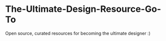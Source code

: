 # The-Ultimate-Design-Resource-Go-To
Open source, curated resources for becoming the ultimate designer :) 
